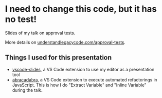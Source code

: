 # I need to change this code, but it has no test!

Slides of my talk on approval tests. 

More details on [understandlegacycode.com/approval-tests](https://understandlegacycode.com/approval-tests/).

## Things I used for this presentation

- [vscode-slides](https://marketplace.visualstudio.com/items?itemName=nicoespeon.slides), a VS Code extension to use my editor as a presentation tool
- [abracadabra](https://marketplace.visualstudio.com/items?itemName=nicoespeon.abracadabra), a VS Code extension to execute automated refactorings in JavaScript. This is how I do "Extract Variable" and "Inline Variable" during the talk.
